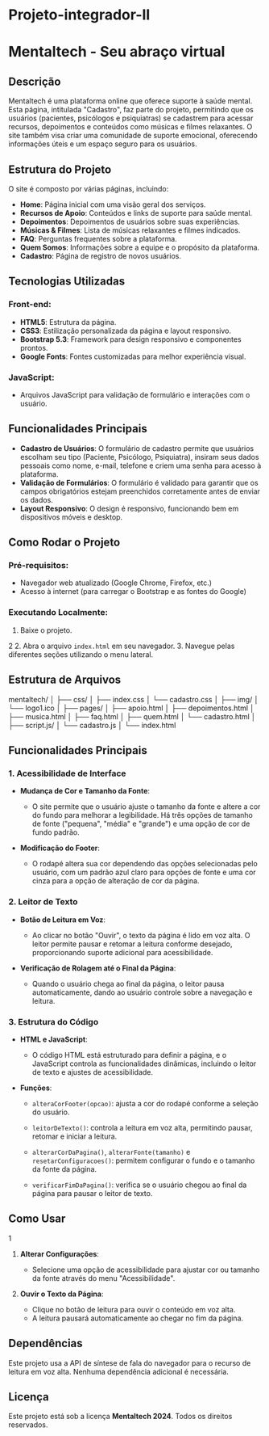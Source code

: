 # Projeto-integrador-II
# Mentaltech - Seu abraço virtual

## Descrição
Mentaltech é uma plataforma online que oferece suporte à saúde mental. Esta página, intitulada "Cadastro", faz parte do projeto, permitindo que os usuários (pacientes, psicólogos e psiquiatras) se cadastrem para acessar recursos, depoimentos e conteúdos como músicas e filmes relaxantes. O site também visa criar uma comunidade de suporte emocional, oferecendo informações úteis e um espaço seguro para os usuários.
## Estrutura do Projeto
O site é composto por várias páginas, incluindo:

- **Home**: Página inicial com uma visão geral dos serviços.
- **Recursos de Apoio**: Conteúdos e links de suporte para saúde mental.
- **Depoimentos**: Depoimentos de usuários sobre suas experiências.
- **Músicas & Filmes**: Lista de músicas relaxantes e filmes indicados.
- **FAQ**: Perguntas frequentes sobre a plataforma.
- **Quem Somos**: Informações sobre a equipe e o propósito da plataforma.
- **Cadastro**: Página de registro de novos usuários.

## Tecnologias Utilizadas

### Front-end:
- **HTML5**: Estrutura da página.
- **CSS3**: Estilização personalizada da página e layout responsivo.
- **Bootstrap 5.3**: Framework para design responsivo e componentes prontos.
- **Google Fonts**: Fontes customizadas para melhor experiência visual.
  
### JavaScript:
- Arquivos JavaScript para validação de formulário e interações com o usuário.
  
## Funcionalidades Principais
- **Cadastro de Usuários**: O formulário de cadastro permite que usuários escolham seu tipo (Paciente, Psicólogo, Psiquiatra), insiram seus dados pessoais como nome, e-mail, telefone e criem uma senha para acesso à plataforma.
- **Validação de Formulários**: O formulário é validado para garantir que os campos obrigatórios estejam preenchidos corretamente antes de enviar os dados.
- **Layout Responsivo**: O design é responsivo, funcionando bem em dispositivos móveis e desktop.

## Como Rodar o Projeto

### Pré-requisitos:
- Navegador web atualizado (Google Chrome, Firefox, etc.)
- Acesso à internet (para carregar o Bootstrap e as fontes do Google)

### Executando Localmente:
1. Baixe o projeto.

2
2. Abra o arquivo `index.html` em seu navegador.
3. Navegue pelas diferentes seções utilizando o menu lateral.

## Estrutura de Arquivos
mentaltech/
│
├── css/
│   ├── index.css
│   └── cadastro.css
│
├── img/
│   └── logo1.ico
│
├── pages/
│   ├── apoio.html
│   ├── depoimentos.html
│   ├── musica.html
│   ├── faq.html
│   ├── quem.html
│   └── cadastro.html
│
├── script.js/
│   └── cadastro.js
│
└── index.html


## Funcionalidades Principais

### 1. Acessibilidade de Interface
   - **Mudança de Cor e Tamanho da Fonte**: 
     - O site permite que o usuário ajuste o tamanho da fonte e altere a cor do fundo para melhorar a legibilidade. Há três opções de tamanho de fonte ("pequena", "média" e "grande") e uma opção de cor de fundo padrão.
   - **Modificação do Footer**: 

   
     - O rodapé altera sua cor dependendo das opções selecionadas pelo usuário, com um padrão azul claro para opções de fonte e uma cor cinza para a opção de alteração de cor da página.

### 2. Leitor de Texto

   
   - **Botão de Leitura em Voz**: 

   
     - Ao clicar no botão "Ouvir", o texto da página é lido em voz alta. O leitor permite pausar e retomar a leitura conforme desejado, proporcionando suporte adicional para acessibilidade.
   - **Verificação de Rolagem até o Final da Página**: 
     - Quando o usuário chega ao final da página, o leitor pausa automaticamente, dando ao usuário controle sobre a navegação e leitura.

### 3. Estrutura do Código

  
   - **HTML e JavaScript**:
     - O código HTML está estruturado para definir a página, e o JavaScript controla as funcionalidades dinâmicas, incluindo o leitor de texto e ajustes de acessibilidade.

  
   - **Funções**:

 
     - `alteraCorFooter(opcao)`: ajusta a cor do rodapé conforme a seleção do usuário.

 
     - `leitorDeTexto()`: controla a leitura em voz alta, permitindo pausar, retomar e iniciar a leitura.

  
     - `alterarCorDaPagina()`, `alterarFonte(tamanho)` e `resetarConfiguracoes()`: permitem configurar o fundo e o tamanho da fonte da página.
     - `verificarFimDaPagina()`: verifica se o usuário chegou ao final da página para pausar o leitor de texto.

## Como Usar



1
1. **Alterar Configurações**:
   - Selecione uma opção de acessibilidade para ajustar cor ou tamanho da fonte através do menu "Acessibilidade".

2. **Ouvir o Texto da Página**:

   
   - Clique no botão de leitura para ouvir o conteúdo em voz alta.
   - A leitura pausará automaticamente ao chegar no fim da página.

## Dependências

Este projeto usa a API de síntese de fala do navegador para o recurso de leitura em voz alta. Nenhuma dependência adicional é necessária.

## Licença
Este projeto está sob a licença **Mentaltech 2024**. Todos os direitos reservados.
